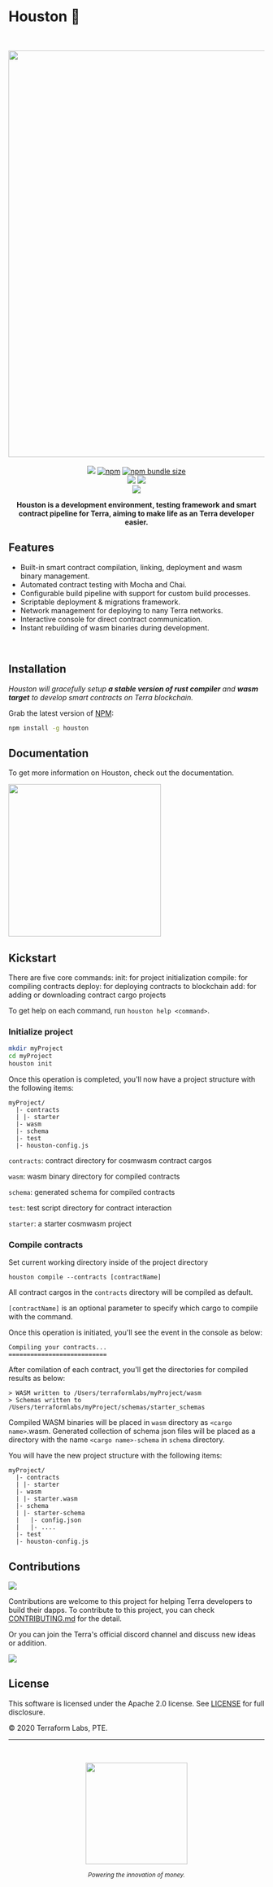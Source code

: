 # Houston 🚀

<br>
<p align="center">

<img src="https://github.com/terra-project/houston/blob/master/assets/logo.png" width="800">
<br><br>
<a href="https://www.npmjs.org/package/@terra-money/houston"><img src="https://img.shields.io/npm/v/@terra-money/houston?style=flat-square&logo=npm&label=npm"></a>
<a href="https://www.npmjs.org/package/@terra-money/houston"><img alt="npm" src="https://img.shields.io/npm/dw/@terra-money/houston?color=orange&label=npm%20downloads"></a>
<a href="https://www.npmjs.org/package/@terra-money/houston"><img alt="npm bundle size" src="https://img.shields.io/bundlephobia/min/@terra-money/houston?label=package%20size"></a>
<br>
<a href="https://www.npmjs.org/package/@terra-money/houston"><img src="https://img.shields.io/badge/contributions-welcome-brightgreen?style=flat-square&logo=github"></a>
<a href="https://www.npmjs.org/package/@terra-money/houston"><img src="https://img.shields.io/npm/l/@terra-money/houston"></a>


<br>
<a href="https://npmjs.com/package/@terra-money/houston"><img src="https://github.com/terra-project/houston/blob/master/assets/nodeico.svg"></a>

</p>

<p align="center"><strong>Houston is a development environment, testing framework and smart contract pipeline for Terra, aiming to make life as an Terra developer easier.</strong>
</p>

## Features

- Built-in smart contract compilation, linking, deployment and wasm binary management.
- Automated contract testing with Mocha and Chai.
- Configurable build pipeline with support for custom build processes.
- Scriptable deployment & migrations framework.
- Network management for deploying to nany Terra networks.
- Interactive console for direct contract communication.
- Instant rebuilding of wasm binaries during development.

<br>

## Installation

*Houston will gracefully setup **a stable version of rust compiler** and **wasm target** to develop smart contracts on Terra blockchain.*

Grab the latest version of [NPM](https://www.npmjs.com/package/@terra-money/houston):

```sh
npm install -g houston
```

## Documentation
To get more information on Houston, check out the documentation.

<a href="https://terraform-labs.gitbook.io/houston/"><img src="https://github.com/terra-project/houston/blob/master/assets/gitbook.png" width="300"></a>


## Kickstart
There are five core commands: 
init: for project initialization
compile: for compiling contracts
deploy: for deploying contracts to blockchain
add: for adding or downloading contract cargo projects

To get help on each command, run `houston help <command>`.


### Initialize project
```bash
mkdir myProject
cd myProject
houston init
```

Once this operation is completed, you'll now have a project structure with the following items:

```
myProject/
  |- contracts
  | |- starter
  |- wasm
  |- schema
  |- test
  |- houston-config.js
```

`contracts`: contract directory for cosmwasm contract cargos

`wasm`: wasm binary directory for compiled contracts

`schema`: generated schema for compiled contracts

`test`: test script directory for contract interaction

`starter`: a starter cosmwasm project

### Compile contracts

Set current working directory inside of the project directory
```shell
houston compile --contracts [contractName]
```
All contract cargos in the `contracts` directory will be compiled as default.

`[contractName]` is an optional parameter to specify which cargo to compile with the command.

Once this operation is initiated, you'll see the event in the console as below:

```shell
Compiling your contracts...
===========================
```

After comilation of each contract, you'll get the directories for compiled results as below:

```shell
> WASM written to /Users/terraformlabs/myProject/wasm
> Schemas written to /Users/terraformlabs/myProject/schemas/starter_schemas
```
Compiled WASM binaries will be placed in `wasm` directory as `<cargo name>`.wasm.
Generated collection of schema json files will be placed as a directory with the name `<cargo name>-schema` in `schema` directory. 

You will have the new project structure with the following items:

```
myProject/
  |- contracts
  | |- starter
  |- wasm
  | |- starter.wasm
  |- schema
  | |- starter-schema
  |   |- config.json
  |   |- ....
  |- test
  |- houston-config.js
```

## Contributions
<a href="https://github.com/terra-project/houston/graphs/contributors"><img src="https://img.shields.io/github/contributors/terra-project/houston"></a>

Contributions are welcome to this project for helping Terra developers to build their dapps.
To contribute to this project, you can check [CONTRIBUTING.md](https://github.com/terra-project/houston/blob/master/CONTRIBUTING.md) for the detail.

Or you can join the Terra's official discord channel and discuss new ideas or addition.

<a href="https://discord.com/channels/464241079042965516/752962496113147995"><img src="https://img.shields.io/discord/464241079042965516?color=blue&logo=discord"></a>
<br>

## License

This software is licensed under the Apache 2.0 license. See [LICENSE](https://github.com/terra-project/houston/blob/master/LICENSE) for full disclosure.

© 2020 Terraform Labs, PTE.

<hr/>

<p>&nbsp;</p>
<p align="center">
    <a href="https://terra.money/"><img src="http://terra.money/logos/terra_logo.svg" align="center" width=200/></a>
</p>
<div align="center">
  <sub><em>Powering the innovation of money.</em></sub>
</div>
